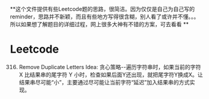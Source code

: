 **这个文件提供有些Leetcode题的思路，很简洁。因为仅仅是自己为自己写的reminder，思路并不新颖，而且有些地方写得很含糊，别人看了或许并不懂。。。所以如果想了解题目的详细过程，网上很多大神有不错的方案，可去看看 **

# Leetcode
316. Remove Duplicate Letters
    Idea: 贪心策略--遍历字符串时，如果当前的字符 X 比结果串的尾字符 Y 小时，检查如果后面Y还出现，就把尾字符Y换成X。让结果串尽可能“小”，主要通过尽可能让当前字符“延迟”加入结果串的方式实现。